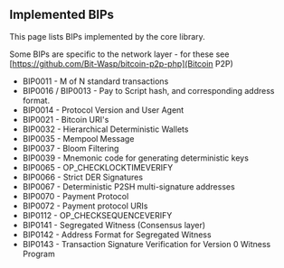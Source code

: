 
## Implemented BIPs

This page lists BIPs implemented by the core library.
 
Some BIPs are specific to the network layer - for these see [https://github.com/Bit-Wasp/bitcoin-p2p-php](Bitcoin P2P)

  - BIP0011 - M of N standard transactions
  - BIP0016 / BIP0013 - Pay to Script hash, and corresponding address format.
  - BIP0014 - Protocol Version and User Agent
  - BIP0021 - Bitcoin URI's
  - BIP0032 - Hierarchical Deterministic Wallets
  - BIP0035 - Mempool Message
  - BIP0037 - Bloom Filtering
  - BIP0039 - Mnemonic code for generating deterministic keys
  - BIP0065 - OP_CHECKLOCKTIMEVERIFY
  - BIP0066 - Strict DER Signatures
  - BIP0067 - Deterministic P2SH multi-signature addresses
  - BIP0070 - Payment Protocol
  - BIP0072 - Payment protocol URIs
  - BIP0112 - OP_CHECKSEQUENCEVERIFY
  - BIP0141 - Segregated Witness (Consensus layer)
  - BIP0142 - Address Format for Segregated Witness
  - BIP0143 - Transaction Signature Verification for Version 0 Witness Program